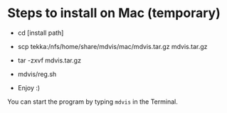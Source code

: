 # Steps to install on Mac (temporary)

- cd [install path]

- scp tekka:/nfs/home/share/mdvis/mac/mdvis.tar.gz mdvis.tar.gz

- tar -zxvf mdvis.tar.gz

- mdvis/reg.sh

- Enjoy :)

You can start the program by typing `mdvis` in the Terminal.
